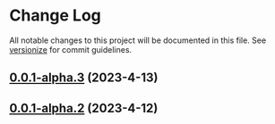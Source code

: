 # Change Log

All notable changes to this project will be documented in this file. See [versionize](https://github.com/versionize/versionize) for commit guidelines.

<a name="0.0.1-alpha.3"></a>
## [0.0.1-alpha.3](https://www.github.com/natarajanganapathi/sparkplug/releases/tag/v0.0.1-alpha.3) (2023-4-13)

<a name="0.0.1-alpha.2"></a>
## [0.0.1-alpha.2](https://www.github.com/natarajanganapathi/sparkplug/releases/tag/v0.0.1-alpha.2) (2023-4-12)

